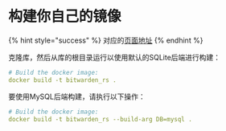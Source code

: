 # 构建你自己的镜像

{% hint style="success" %}
对应的[页面地址](https://github.com/dani-garcia/bitwarden_rs/wiki/Building-your-own-docker-image)
{% endhint %}

克隆库，然后从库的根目录运行以使用默认的SQLite后端进行构建：

```yaml
# Build the docker image:
docker build -t bitwarden_rs .
```

要使用MySQL后端构建，请执行以下操作：

```yaml
# Build the docker image:
docker build -t bitwarden_rs --build-arg DB=mysql .
```

